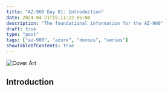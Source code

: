 ```yaml
---
title: "AZ-900 Day 01: Introduction"
date: 2024-04-21T15:11:22-05:00
description: "The foundational information for the AZ-900"
draft: true
type: "post"
tags: ["az-900", "azure", "devops", "series"]
showTableOfContents: true
---
```


![Cover Art](/images/posts/series/az-900/day-01/cover.png)

## Introduction


